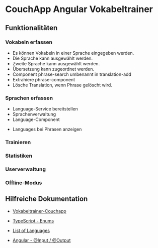 CouchApp Angular Vokabeltrainer
===============================

## Funktionalitäten

### Vokabeln erfassen

+ Es können Vokabeln in einer Sprache eingegeben werden.
+ Die Sprache kann ausgewählt werden.
+ Zweite Sprache kann ausgewählt werden.
+ Übersetzung kann zugeordnet werden.
+ Component phrase-search umbenannt in translation-add
+ Extrahiere phrase-component
+ Lösche Translation, wenn Phrase gelöscht wird.

### Sprachen erfassen

+ Language-Service bereitstellen
+ Sprachenverwaltung 
+ Language-Component
- Languages bei Phrasen anzeigen



### Trainieren

### Statistiken

### Userverwaltung

### Offline-Modus

## Hilfreiche Dokumentation

- [Vokabeltrainer-Couchapp](http://192.168.1.10:5984/vokabeltrainer/_design/couchapp/index.html)

- [TypeScript - Enums](https://www.typescriptlang.org/docs/handbook/enums.html)
- [List of Languages](https://en.wikipedia.org/wiki/List_of_ISO_639-1_codes)
- [Angular - @Input / @Output](https://angular.io/docs/ts/latest/cookbook/component-communication.html#!#parent-listens-for-child-event)


